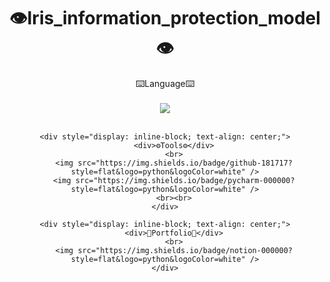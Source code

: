 # <div align="center">👁️Iris_information_protection_model 👁️</div>

<div align="center">
    <div style="display: inline-block; text-align: center;">
        <div>⌨️Language⌨️</div>
        <br>
        <img src="https://img.shields.io/badge/python-3776AB?style=flat&logo=python&logoColor=white" />
        <br><br>
    </div>

    <div style="display: inline-block; text-align: center;">
        <div>⚙️Tools⚙️</div>
        <br>
        <img src="https://img.shields.io/badge/github-181717?style=flat&logo=python&logoColor=white" />
        <img src="https://img.shields.io/badge/pycharm-000000?style=flat&logo=python&logoColor=white" />
        <br><br>
    </div>

    <div style="display: inline-block; text-align: center;">
        <div>📝Portfolio📝</div>
        <br>
        <img src="https://img.shields.io/badge/notion-000000?style=flat&logo=python&logoColor=white" />
    </div>
</div>




